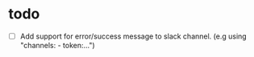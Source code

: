 # todo

- [ ] Add support for error/success message to slack channel. (e.g using "channels: - token:...")